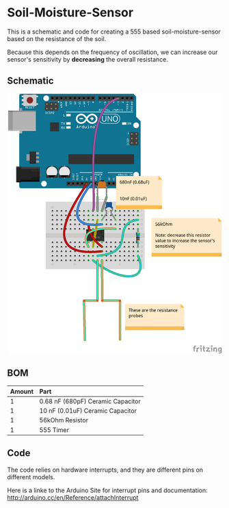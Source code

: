 Soil-Moisture-Sensor
====================

This is a schematic and code for creating a 555 based soil-moisture-sensor based on the resistance of the soil.

Because this depends on the frequency of oscillation, we can increase our sensor's sensitivity by **decreasing** the overall resistance.

## Schematic


<p align="center">
<a href="./555_resistance_sensor.fzz"> <img src="555_resistance_sensor.png" width="500" alt="fritzing diagram"></a>
</p>


## BOM

| Amount | Part  |
| :---   |  :--- |
| 1 | 0.68 nF (680pF) Ceramic Capacitor |
| 1 | 10 nF (0.01uF) Ceramic Capacitor |
| 1 | 56kOhm Resistor |
| 1 | 555 Timer |

## Code

The code relies on hardware interrupts, and they are different pins on different models.

Here is a linke to the Arduino Site for interrupt pins and documentation:
http://arduino.cc/en/Reference/attachInterrupt



